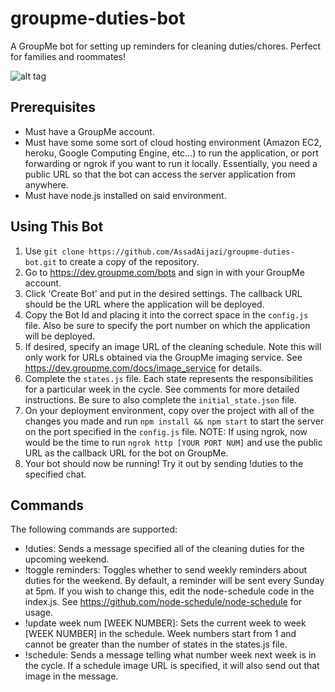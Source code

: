 # groupme-duties-bot
A GroupMe bot for setting up reminders for cleaning duties/chores. Perfect for families and roommates!

![alt tag](https://user-images.githubusercontent.com/11020313/34546934-55bcdfbe-f0c5-11e7-9428-57de553a811a.PNG)

## Prerequisites
- Must have a GroupMe account.
- Must have some some sort of cloud hosting environment (Amazon EC2, heroku, Google Computing Engine, etc...) to run the application, or port forwarding or ngrok if you want to run it locally. Essentially, you need a public URL so that the bot can access the server application from anywhere.
- Must have node.js installed on said environment.

## Using This Bot
1) Use `git clone https://github.com/AssadAijazi/groupme-duties-bot.git` to create a copy of the repository.
2) Go to https://dev.groupme.com/bots and sign in with your GroupMe account.
3) Click 'Create Bot' and put in the desired settings. The callback URL should be the URL where the application will be deployed.
4) Copy the Bot Id and placing it into the correct space in the `config.js` file. Also be sure to specify the port number on which the application will be deployed.
5) If desired, specify an image URL of the cleaning schedule. Note this will only work for URLs obtained via the GroupMe imaging service. See https://dev.groupme.com/docs/image_service for details.
6) Complete the `states.js` file. Each state represents the responsibilities for a particular week in the cycle. See comments for more detailed instructions. Be sure to also complete the `initial_state.json` file.
7) On your deployment environment, copy over the project with all of the changes you made and run `npm install && npm start` to start the server on the port specified in the `config.js` file.
NOTE: If using ngrok, now would be the time to run `ngrok http [YOUR PORT NUM]` and use the public URL as the callback URL for the bot on GroupMe.
8) Your bot should now be running! Try it out by sending !duties to the specified chat.

## Commands
The following commands are supported:
- !duties: Sends a message specified all of the cleaning duties for the upcoming weekend.
- !toggle reminders: Toggles whether to send weekly reminders about duties for the weekend. By default, a reminder will be sent every Sunday at 5pm. If you wish to change this, edit the node-schedule code in the index.js. See https://github.com/node-schedule/node-schedule for usage.
- !update week num [WEEK NUMBER]: Sets the current week to week [WEEK NUMBER] in the schedule. Week numbers start from 1 and cannot be greater than the number of states in the states.js file.
- !schedule: Sends a message telling what number week next week is in the cycle. If a schedule image URL is specified, it will also send out that image in the message.
